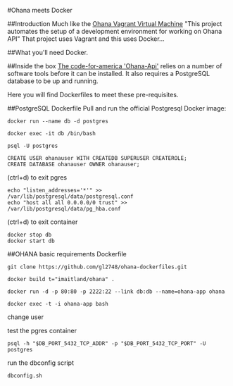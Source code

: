 #Ohana meets Docker

##Introduction
Much like the [Ohana Vagrant Virtual Machine](https://github.com/codeforamerica/ohana-api-dev-box) "This project automates the setup of a development environment for working on Ohana API" That project uses Vagrant and this uses Docker...

##What you'll need
Docker.

##Inside the box
[The code-for-america 'Ohana-Api'](https://github.com/codeforamerica/ohana-api/blob/master/INSTALL.md) relies on a number of software tools before it can be installed. It also requires a PostgreSQL database to be up and running.

Here you will find Dockerfiles to meet these pre-requisites.

##PostgreSQL Dockerfile
Pull and run the official Postgresql Docker image:
```
docker run --name db -d postgres
```
```
docker exec -it db /bin/bash
```
```
psql -U postgres
```
```
CREATE USER ohanauser WITH CREATEDB SUPERUSER CREATEROLE;
CREATE DATABASE ohanauser OWNER ohanauser;
```
(ctrl+d) to exit pgres
```
echo "listen_addresses='*'" >> /var/lib/postgresql/data/postgresql.conf
echo "host all all 0.0.0.0/0 trust" >> /var/lib/postgresql/data/pg_hba.conf
```
(ctrl+d) to exit container
```
docker stop db
docker start db
```



##OHANA basic requirements Dockerfile
```
git clone https://github.com/gl2748/ohana-dockerfiles.git
```
```
docker build t="imaitland/ohana" . 
```
```
docker run -d -p 80:80 -p 2222:22 --link db:db --name=ohana-app ohana 
```
```
docker exec -t -i ohana-app bash
```
change user

test the pgres container
```
psql -h "$DB_PORT_5432_TCP_ADDR" -p "$DB_PORT_5432_TCP_PORT" -U postgres
```
run the dbconfig script
```
dbconfig.sh
```
